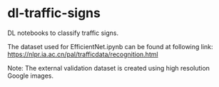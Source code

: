 # dl-traffic-signs
DL notebooks to classify traffic signs.

The dataset used for EfficientNet.ipynb can be found at following link:
https://nlpr.ia.ac.cn/pal/trafficdata/recognition.html

Note: The external validation dataset is created using high resolution Google images.
